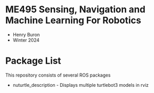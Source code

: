 # ME495 Sensing, Navigation and Machine Learning For Robotics
* Henry Buron
* Winter 2024
# Package List
This repository consists of several ROS packages
- nuturtle_description - Displays multiple turtlebot3 models in rviz
